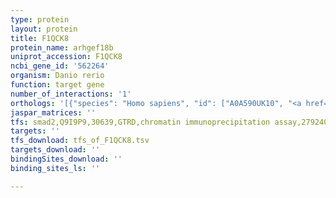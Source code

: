 ```yaml
---
type: protein
layout: protein
title: F1QCK8
protein_name: arhgef18b
uniprot_accession: F1QCK8
ncbi_gene_id: '562264'
organism: Danio rerio
function: target gene
number_of_interactions: '1'
orthologs: '[{"species": "Homo sapiens", "id": ["A0A590UK10", "<a href=\"/protein/q6zsz5\">Q6ZSZ5</a>"]}, {"species": "Mus musculus", "id": ["D3YWI3"]}, {"species": "Rattus norvegicus", "id": ["F1LT94"]}, {"species": "Drosophila melanogaster", "id": ["Q9VIV0"]}]'
jaspar_matrices: ''
tfs: smad2,Q9I9P9,30639,GTRD,chromatin immunoprecipitation assay,27924024%5Buid%5D,No
targets: ''
tfs_download: tfs_of_F1QCK8.tsv
targets_download: ''
bindingSites_download: ''
binding_sites_ls: ''

---
```

